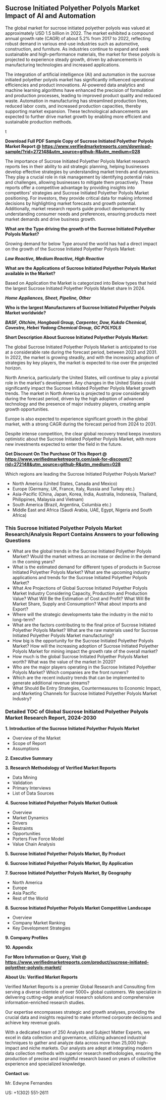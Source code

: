 <h2>Sucrose Initiated Polyether Polyols Market Impact of AI and Automation</h2><p>The global market for sucrose initiated polyether polyols was valued at approximately USD 1.5 billion in 2022. The market exhibited a compound annual growth rate (CAGR) of about 5.2% from 2017 to 2022, reflecting robust demand in various end-use industries such as automotive, construction, and furniture. As industries continue to expand and seek sustainable and high-performance materials, the market for these polyols is projected to experience steady growth, driven by advancements in manufacturing technologies and increased applications.</p><p>The integration of artificial intelligence (AI) and automation in the sucrose initiated polyether polyols market has significantly influenced operational efficiencies and product innovations. AI-powered data analytics and machine learning algorithms have enhanced the precision of formulation and production processes, leading to improved product quality and reduced waste. Automation in manufacturing has streamlined production lines, reduced labor costs, and increased production capacities, thereby supporting market expansion. These technological advancements are expected to further drive market growth by enabling more efficient and sustainable production methods.</p>t</p><p id="" class=""><strong>Download Full PDF Sample Copy of Sucrose Initiated Polyether Polyols Market Report @ <a href="https://www.verifiedmarketreports.com/download-sample/?rid=272148&utm_source=github-R&utm_medium=028" target="_blank">https://www.verifiedmarketreports.com/download-sample/?rid=272148&utm_source=github-R&utm_medium=028</a></strong></p><p>The importance of&nbsp;Sucrose Initiated Polyether Polyols Market research reports lies in their ability to aid strategic planning, helping businesses develop effective strategies by understanding market trends and dynamics. They play a crucial role in risk management by identifying potential risks and challenges, allowing businesses to mitigate them proactively. These reports offer a competitive advantage by providing insights into competitors' strategies and Sucrose Initiated Polyether Polyols Market positioning. For investors, they provide critical data for making informed decisions by highlighting market forecasts and growth potential. Additionally, market research reports guide product development by understanding consumer needs and preferences, ensuring products meet market demands and drive business growth.</p><p><strong>What are the&nbsp;Type driving the growth of the Sucrose Initiated Polyether Polyols Market?</strong></p><p id="" class="">Growing demand for below Type around the world has had a direct impact on the growth of the Sucrose Initiated Polyether Polyols Market:</p><em><strong>Low Reactive, Medium Reactive, High Reactive</strong></em></p><strong>What are the&nbsp;Applications&nbsp;of Sucrose Initiated Polyether Polyols Market available in the Market?</strong></p><p id="" class="">Based on Application the Market is categorized into Below types that held the largest Sucrose Initiated Polyether Polyols Market share In 2024.</p><em><strong>Home Appliances, Sheet, Pipeline, Other</strong></em></p><strong>Who is the largest Manufacturers of Sucrose Initiated Polyether Polyols Market worldwide?</strong></p><p><em><strong>BASF, Oltchim, Hongbaoli Group, Carpenter, Dow, Kukdo Chemical, Covestro, Hebei Yadong Chemical Group, GC POLYOLS</strong></em></p><p id="" class=""><strong>Short Description About Sucrose Initiated Polyether Polyols Market:</strong></p><p>The global Sucrose Initiated Polyether Polyols Market is anticipated to rise at a considerable rate during the forecast period, between 2023 and 2031. In 2022, the market is growing steadily, and with the increasing adoption of strategies by key players, the market is expected to rise over the projected horizon.</p><p>North America, particularly the United States, will continue to play a pivotal role in the market's development. Any changes in the United States could significantly impact the Sucrose Initiated Polyether Polyols Market growth trends. The market in North America is projected to grow considerably during the forecast period, driven by the high adoption of advanced technology and the presence of major industry players, creating ample growth opportunities.</p><p>Europe is also expected to experience significant growth in the global market, with a strong CAGR during the forecast period from 2024 to 2031.</p><p>Despite intense competition, the clear global recovery trend keeps investors optimistic about the Sucrose Initiated Polyether Polyols Market, with more new investments expected to enter the field in the future.</p><p id="" class=""><strong>Get Discount On The Purchase Of This Report @ <a href="https://www.verifiedmarketreports.com/ask-for-discount/?rid=272148&utm_source=github-R&utm_medium=028" target="_blank">https://www.verifiedmarketreports.com/ask-for-discount/?rid=272148&utm_source=github-R&utm_medium=028</a></strong></p>Which regions are leading the Sucrose Initiated Polyether Polyols Market?</p><ul><li>North America (United States, Canada and Mexico)</li><li>Europe (Germany, UK, France, Italy, Russia and Turkey etc.)</li><li>Asia-Pacific (China, Japan, Korea, India, Australia, Indonesia, Thailand, Philippines, Malaysia and Vietnam)</li><li>South America (Brazil, Argentina, Columbia etc.)</li><li>Middle East and Africa (Saudi Arabia, UAE, Egypt, Nigeria and South Africa)</li></ul><h3 id="" class="">This Sucrose Initiated Polyether Polyols Market Research/Analysis Report Contains Answers to your following Questions</h3><ul><li>What are the global trends in the Sucrose Initiated Polyether Polyols Market? Would the market witness an increase or decline in the demand in the coming years?</li><li>What is the estimated demand for different types of products in Sucrose Initiated Polyether Polyols Market? What are the upcoming industry applications and trends for the Sucrose Initiated Polyether Polyols Market?</li><li>What Are Projections of Global Sucrose Initiated Polyether Polyols Market Industry Considering Capacity, Production and Production Value? What Will Be the Estimation of Cost and Profit? What Will Be Market Share, Supply and Consumption? What about imports and Export?</li><li>Where will the strategic developments take the industry in the mid to long-term?</li><li>What are the factors contributing to the final price of Sucrose Initiated Polyether Polyols Market? What are the raw materials used for Sucrose Initiated Polyether Polyols Market manufacturing?</li><li>How big is the opportunity for the Sucrose Initiated Polyether Polyols Market? How will the increasing adoption of Sucrose Initiated Polyether Polyols Market for mining impact the growth rate of the overall market?</li><li>How much is the global Sucrose Initiated Polyether Polyols Market worth? What was the value of the market In 2020?</li><li>Who are the major players operating in the Sucrose Initiated Polyether Polyols Market? Which companies are the front runners?</li><li>Which are the recent industry trends that can be implemented to generate additional revenue streams?</li><li>What Should Be Entry Strategies, Countermeasures to Economic Impact, and Marketing Channels for Sucrose Initiated Polyether Polyols Market Industry?</li></ul><h3 id="" class="">Detailed TOC of Global Sucrose Initiated Polyether Polyols Market Research Report, 2024-2030</h3><p id="" class=""><strong>1. Introduction of the Sucrose Initiated Polyether Polyols Market</strong></p><ul><li>Overview of the Market</li><li>Scope of Report</li><li>Assumptions</li></ul><p id="" class=""><strong>2. Executive Summary</strong></p><p id="" class=""><strong>3. Research Methodology of Verified Market Reports</strong></p><ul><li>Data Mining</li><li>Validation</li><li>Primary Interviews</li><li>List of Data Sources</li></ul><p id="" class=""><strong>4. Sucrose Initiated Polyether Polyols Market Outlook</strong></p><ul><li>Overview</li><li>Market Dynamics</li><li>Drivers</li><li>Restraints</li><li>Opportunities</li><li>Porters Five Force Model</li><li>Value Chain Analysis</li></ul><p id="" class=""><strong>5. Sucrose Initiated Polyether Polyols Market, By Product</strong></p><p id="" class=""><strong>6. Sucrose Initiated Polyether Polyols Market, By Application</strong></p><p id="" class=""><strong>7. Sucrose Initiated Polyether Polyols Market, By Geography</strong></p><ul><li>North America</li><li>Europe</li><li>Asia Pacific</li><li>Rest of the World</li></ul><p id="" class=""><strong>8. Sucrose Initiated Polyether Polyols Market Competitive Landscape</strong></p><ul><li>Overview</li><li>Company Market Ranking</li><li>Key Development Strategies</li></ul><p id="" class=""><strong>9. Company Profiles</strong></p><p id="" class=""><strong>10. Appendix</strong></p><p id="" class=""><strong>For More Information or Query, Visit @ <a href="https://www.verifiedmarketreports.com/product/sucrose-initiated-polyether-polyols-market/" target="_blank">https://www.verifiedmarketreports.com/product/sucrose-initiated-polyether-polyols-market/</a></strong></p><p id="" class=""><strong>About Us: Verified Market Reports</strong></p><p id="" class="">Verified Market Reports is a premier Global Research and Consulting firm serving a diverse clientele of over 5000+ global customers. We specialize in delivering cutting-edge analytical research solutions and comprehensive information-enriched research studies.</p><p id="" class="">Our expertise encompasses strategic and growth analyses, providing the crucial data and insights required to make informed corporate decisions and achieve key revenue goals.</p><p id="" class="">With a dedicated team of 250 Analysts and Subject Matter Experts, we excel in data collection and governance, utilizing advanced industrial techniques to gather and analyze data across more than 25,000 high-impact and niche markets. Our analysts are adept at integrating modern data collection methods with superior research methodologies, ensuring the production of precise and insightful research based on years of collective experience and specialized knowledge.</p><p id="" class=""><strong>Contact us:</strong></p><p id="" class="">Mr. Edwyne Fernandes</p><p id="" class="">US: +1(302) 551-2611</p>